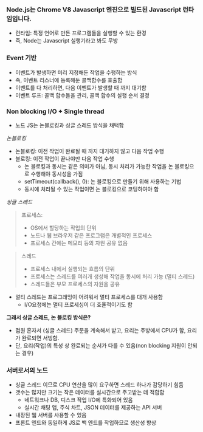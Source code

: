 ### Node.js는 Chrome V8 Javascript 엔진으로 빌드된 Javascript 런타임입니다.
- 런타임: 특정 언어로 만든 프로그램들을 실행할 수 있는 환경
- 즉, Node는 Javascript 실행기라고 봐도 무방

### Event 기반
- 이벤트가 발생하면 미리 지정해둔 작업을 수행하는 방식
- 즉, 이벤트 리스너에 등록해둔 콜백함수를 호출함
- 이벤트를 다 처리하면, 다음 이벤트가 발생할 때 까지 대기함
- 이벤트 루프: 콜백 함수들을 관리, 콜백 함수의 실행 순서 결정

### Non blocking I/O + Single thread
- 노드 JS는 논블로킹과 싱글 스레드 방식을 채택함

_논블로킹_
- 논블로킹: 이전 작업이 완료될 때 까지 대기하지 않고 다음 작업 수행
- 블로킹: 이전 작업이 끝나야만 다음 작업 수행
  - 논 블로킹과 동시는 같은 의미가 아님, 동시 처리가 가능한 작업을 논 블로킹으로 수행해야 동시성을 가짐
  - setTimeout(callback(), 0): 논 블로킹으로 만들기 위해 사용하는 기법
  - 동시에 처리될 수 있는 작업이면 논 블로킹으로 코딩하여야 함

_싱글 스레드_
> 프로세스:  
> - OS에서 할당하는 작업의 단위  
> - 노드나 웹 브라우저 같은 프로그램은 개별적인 프로세스  
> - 프로세스 간에는 메모리 등의 자원 공유 없음  

> 스레드
> - 프로세스 내에서 실행되는 흐름의 단위
> - 프로세스는 스레드를 여러개 생성해 작업을 동시에 처리 가능 (멀티 스레드)
> - 스레드들은 부모 프로세스의 자원을 공유

- 멀티 스레드는 프로그래밍이 어려워서 멀티 프로세스를 대개 사용함
  - I/O요청에는 멀티 프로세싱이 더 효율적이기도 함

__그래서 싱글 스레드, 논 블로킹 방식은?__
- 점원 혼자서 (싱글 스레드) 주문을 계속해서 받고, 요리는 주방에서 CPU가 함, 요리가 완료되면 서빙함. 
- 단, 요리(작업)의 특성 상 완료되는 순서가 다를 수 있음(non blocking 지원이 안되는 경우)

### 서버로서의 노드
- 싱글 스레드 이므로 CPU 연산을 많이 요구하면 스레드 하나가 감당하기 힘듬
- 갯수는 많지만 크기는 작은 데이터를 실시간으로 주고받는 데 적합함
  - 네트워크나 DB, 디스크 작업 I/O에 특화되어 있음
  - 실시간 채팅 앱, 주식 차트, JSON 데이터를 제공하는 API 서버
- 내장된 웹 서버를 사용할 수 있음
- 프론트 엔드와 동일하게 JS로 백 엔드를 작업하므로 생산성 향상
